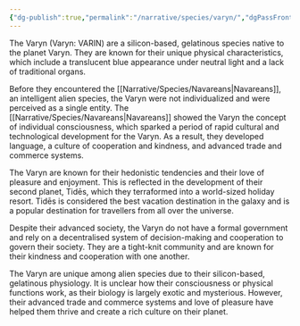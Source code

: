 ```yaml
---
{"dg-publish":true,"permalink":"/narrative/species/varyn/","dgPassFrontmatter":true}
---
```


The Varyn (Varyn: VARIN) are a silicon-based, gelatinous species native to the planet Varyn. They are known for their unique physical characteristics, which include a translucent blue appearance under neutral light and a lack of traditional organs.

Before they encountered the [[Narrative/Species/Navareans\|Navareans]], an intelligent alien species, the Varyn were not individualized and were perceived as a single entity. The [[Narrative/Species/Navareans\|Navareans]] showed the Varyn the concept of individual consciousness, which sparked a period of rapid cultural and technological development for the Varyn. As a result, they developed language, a culture of cooperation and kindness, and advanced trade and commerce systems.

The Varyn are known for their hedonistic tendencies and their love of pleasure and enjoyment. This is reflected in the development of their second planet, Tidēs, which they terraformed into a world-sized holiday resort. Tidēs is considered the best vacation destination in the galaxy and is a popular destination for travellers from all over the universe.

Despite their advanced society, the Varyn do not have a formal government and rely on a decentralised system of decision-making and cooperation to govern their society. They are a tight-knit community and are known for their kindness and cooperation with one another.

The Varyn are unique among alien species due to their silicon-based, gelatinous physiology. It is unclear how their consciousness or physical functions work, as their biology is largely exotic and mysterious. However, their advanced trade and commerce systems and love of pleasure have helped them thrive and create a rich culture on their planet.